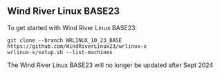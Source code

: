 ## Wind River Linux BASE23

To get started with Wind River Linux BASE23:

    git clone --branch WRLINUX_10_23_BASE https://github.com/WindRiverLinux23/wrlinux-x
    wrlinux-x/setup.sh --list-machines

The Wind River Linux BASE23 will no longer be updated after Sept 2024
